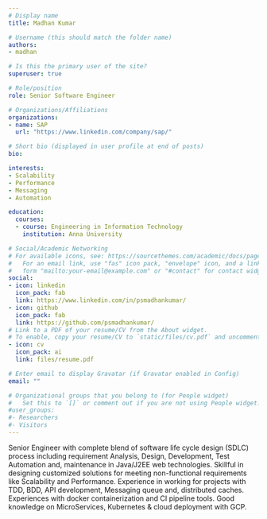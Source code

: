 ```yaml
---
# Display name
title: Madhan Kumar

# Username (this should match the folder name)
authors:
- madhan

# Is this the primary user of the site?
superuser: true

# Role/position
role: Senior Software Engineer

# Organizations/Affiliations
organizations:
- name: SAP
  url: "https://www.linkedin.com/company/sap/"

# Short bio (displayed in user profile at end of posts)
bio: 

interests:
- Scalability
- Performance
- Messaging
- Automation

education:
  courses:
  - course: Engineering in Information Technology
    institution: Anna University

# Social/Academic Networking
# For available icons, see: https://sourcethemes.com/academic/docs/page-builder/#icons
#   For an email link, use "fas" icon pack, "envelope" icon, and a link in the
#   form "mailto:your-email@example.com" or "#contact" for contact widget.
social:
- icon: linkedin
  icon_pack: fab
  link: https://www.linkedin.com/in/psmadhankumar/
- icon: github
  icon_pack: fab
  link: https://github.com/psmadhankumar/
# Link to a PDF of your resume/CV from the About widget.
# To enable, copy your resume/CV to `static/files/cv.pdf` and uncomment the lines below.
- icon: cv
  icon_pack: ai
  link: files/resume.pdf

# Enter email to display Gravatar (if Gravatar enabled in Config)
email: ""

# Organizational groups that you belong to (for People widget)
#   Set this to `[]` or comment out if you are not using People widget.
#user_groups:
#- Researchers
#- Visitors
---
```


Senior Engineer with complete blend of software life cycle design (SDLC) process including requirement Analysis, Design, Development, Test Automation and, maintenance in Java/J2EE web technologies. Skillful in designing customized solutions for meeting non-functional requirements like Scalability and Performance. Experience in working for projects with TDD, BDD, API development, Messaging queue and, distributed caches. Experiences with docker containerization and CI pipeline tools. Good knowledge on MicroServices, Kubernetes & cloud deployment with GCP.
